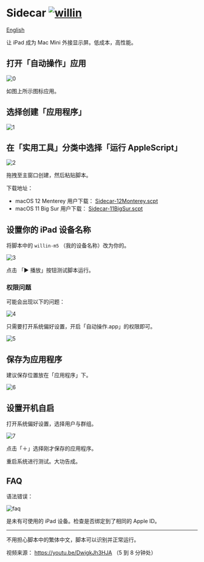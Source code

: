 # Sidecar [![willin](https://img.shields.io/github/followers/willin.svg?label=Followers)](https://github.com/willin)

[English](./readme.md)

让 iPad 成为 Mac Mini 外接显示屏。低成本，高性能。

## 打开「自动操作」应用

![0](https://user-images.githubusercontent.com/1890238/144560287-f25ee1c2-0b9b-4a1d-85e2-a1f347bc2020.png)

如图上所示图标应用。

## 选择创建「应用程序」

![1](https://user-images.githubusercontent.com/1890238/144560615-c0b1e8dc-e573-4002-9fdd-e2b2a351e32c.png)

## 在「实用工具」分类中选择「运行 AppleScript」

![2](https://user-images.githubusercontent.com/1890238/144560705-f4fed4c7-9abc-4556-9dbd-0a1fa016832c.png)

拖拽至主窗口创建，然后粘贴脚本。

下载地址：

- macOS 12 Menterey 用户下载： [Sidecar-12Monterey.scpt](./Sidecar-12Monterey.scpt)
- macOS 11 Big Sur 用户下载： [Sidecar-11BigSur.scpt](./Sidecar-11BigSur.scpt)

## 设置你的 iPad 设备名称

将脚本中的 `willin-m5` （我的设备名称）改为你的。

![3](https://user-images.githubusercontent.com/1890238/144560740-648e14b1-4250-424f-819c-ac614dae4fd1.png)

点击 「▶️ 播放」按钮测试脚本运行。

### 权限问题

可能会出现以下的问题：

![4](https://user-images.githubusercontent.com/1890238/144560840-3a829d16-b662-4e5a-aa67-dacc219b60be.png)

只需要打开系统偏好设置，开启「自动操作.app」的权限即可。

![5](https://user-images.githubusercontent.com/1890238/144560873-7c5e05b1-1703-426c-8fc4-f84db4feae32.png)

## 保存为应用程序

建议保存位置放在「应用程序」下。

![6](https://user-images.githubusercontent.com/1890238/144561162-391eddc5-a818-4d60-8ecc-865e383a2e80.png)

## 设置开机自启

打开系统偏好设置，选择用户与群组。

![7](https://user-images.githubusercontent.com/1890238/144561215-cb63060f-1c1b-48cc-84e0-6b767fdc793a.png)

点击「＋」选择刚才保存的应用程序。

重启系统进行测试。大功告成。

## FAQ

语法错误：

![faq](https://user-images.githubusercontent.com/1890238/144560965-c29a3b8e-1684-46a8-9277-9c92738ef258.png)

是未有可使用的 iPad 设备。检查是否绑定到了相同的 Apple ID。

---

不用担心脚本中的繁体中文，脚本可以识别并正常运行。

视频来源： https://youtu.be/DwigkJh3HJA （5 到 8 分钟处）
